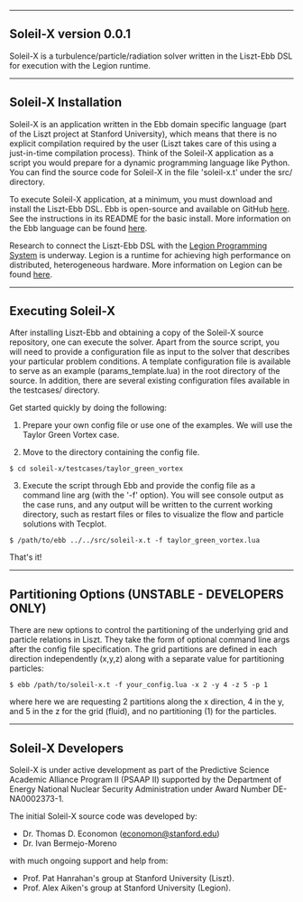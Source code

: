 -----------------------------------------------------------
  Soleil-X version 0.0.1
-----------------------------------------------------------

Soleil-X is a turbulence/particle/radiation solver written in the Liszt-Ebb DSL for execution with the Legion runtime.

---------------------------------------------------
  Soleil-X Installation
---------------------------------------------------

Soleil-X is an application written in the Ebb domain specific language (part of the Liszt project at Stanford University), which means that there is no explicit compilation required by the user (Liszt takes care of this using a just-in-time compilation process). Think of the Soleil-X application as a script you would prepare for a dynamic programming language like Python. You can find the source code for Soleil-X in the file 'soleil-x.t' under the src/ directory.

To execute Soleil-X application, at a minimum, you must download and install the Liszt-Ebb DSL. Ebb is open-source and available on GitHub [here](https://github.com/gilbo/liszt-ebb). See the instructions in its README for the basic install. More information on the Ebb language can be found [here](http://ebblang.org).

Research to connect the Liszt-Ebb DSL with the [Legion Programming System](https://github.com/StanfordLegion/legion) is underway. Legion is a runtime for achieving high performance on distributed, heterogeneous hardware. More information on Legion can be found [here](http://legion.stanford.edu).

----------------------------------------------------------
  Executing Soleil-X
----------------------------------------------------------

After installing Liszt-Ebb and obtaining a copy of the Soleil-X source repository, one can execute the solver. Apart from the source script, you will need to provide a configuration file as input to the solver that describes your particular problem conditions. A template configuration file is available to serve as an example (params_template.lua) in the root directory of the source. In addition, there are several existing configuration files available in the testcases/ directory.

Get started quickly by doing the following:

1. Prepare your own config file or use one of the examples. We will use the Taylor Green Vortex case.

2. Move to the directory containing the config file.
```
$ cd soleil-x/testcases/taylor_green_vortex
```

3. Execute the script through Ebb and provide the config file as a command line arg (with the '-f' option). You will see console output as the case runs, and any output will be written to the current working directory, such as restart files or files to visualize the flow and particle solutions with Tecplot.
```
$ /path/to/ebb ../../src/soleil-x.t -f taylor_green_vortex.lua
```

That's it!

----------------------------------------------------------
  Partitioning Options (UNSTABLE - DEVELOPERS ONLY)
----------------------------------------------------------

There are new options to control the partitioning of the underlying grid and particle relations in Liszt. They take the form of optional command line args after the config file specification. The grid partitions are defined in each direction independently (x,y,z) along with a separate value for partitioning particles:
```
$ ebb /path/to/soleil-x.t -f your_config.lua -x 2 -y 4 -z 5 -p 1
```
where here we are requesting 2 partitions along the x direction, 4 in the y, and 5 in the z for the grid (fluid), and no partitioning (1) for the particles.

----------------------------------------------------------
  Soleil-X Developers
----------------------------------------------------------

Soleil-X is under active development as part of the Predictive Science Academic Alliance Program II (PSAAP II) supported by the Department of Energy National Nuclear Security Administration under Award Number DE-NA0002373-1.

The initial Soleil-X source code was developed by:

   - Dr. Thomas D. Economon (economon@stanford.edu)
   - Dr. Ivan Bermejo-Moreno

with much ongoing support and help from:

   - Prof. Pat Hanrahan's group at Stanford University (Liszt).
   - Prof. Alex Aiken's group at Stanford University (Legion).
